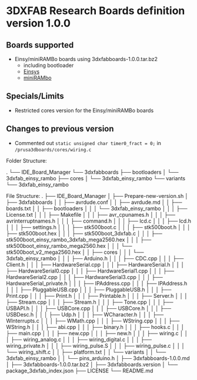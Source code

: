 # 3DXFAB Research Boards definition version 1.0.0

## Boards supported
- Einsy/miniRAMBo boards using 3dxfabboards-1.0.0.tar.bz2
  - including bootloader
  - [Einsys](https://reprap.org/wiki/EinsyRambo)
  - [miniRAMbo](https://reprap.org/wiki/MiniRambo)
## Specials/Limits
- Restricted cores version for the Einsy/miniRAMBo boards

## Changes to previous version
- Commented out `static unsigned char timer0_fract = 0;` in `/prusa3dboards/cores/wiring.c` 

Folder Structure:

.
└── IDE_Board_Manager
    └── 3dxfabboards
        ├── bootloaders
        │   └── 3dxfab_einsy_rambo
        ├── cores
        │   └── 3dxfab_einsy_rambo
        └── variants
            └── 3dxfab_einsy_rambo

File Structure:
.
├── IDE_Board_Manager
│   ├── Prepare-new-version.sh
│   ├── 3dxfabboards
│   │   ├── avrdude.conf
│   │   ├── avrdude.md
│   │   ├── boards.txt
│   │   ├── bootloaders
│   │   │   └── 3dxfab_einsy_rambo
│   │   │       ├── License.txt
│   │   │       ├── Makefile
│   │   │       ├── avr_cpunames.h
│   │   │       ├── avrinterruptnames.h
│   │   │       ├── command.h
│   │   │       ├── lcd.c
│   │   │       ├── lcd.h
│   │   │       ├── settings.h
│   │   │       ├── stk500boot.c
│   │   │       ├── stk500boot.h
│   │   │       ├── stk500boot.hex
│   │   │       ├── stk500boot_3dxfab.c
│   │   │       ├── stk500boot_einsy_rambo_3dxfab_mega2560.hex
│   │   │       ├── stk500boot_einsy_rambo_mega2560.hex
│   │   │       └── stk500boot_v2_mega2560.hex
│   │   ├── cores
│   │   │   └── 3dxfab_einsy_rambo
│   │   │       ├── Arduino.h
│   │   │       ├── CDC.cpp
│   │   │       ├── Client.h
│   │   │       ├── HardwareSerial.cpp
│   │   │       ├── HardwareSerial.h
│   │   │       ├── HardwareSerial0.cpp
│   │   │       ├── HardwareSerial1.cpp
│   │   │       ├── HardwareSerial2.cpp
│   │   │       ├── HardwareSerial3.cpp
│   │   │       ├── HardwareSerial_private.h
│   │   │       ├── IPAddress.cpp
│   │   │       ├── IPAddress.h
│   │   │       ├── PluggableUSB.cpp
│   │   │       ├── PluggableUSB.h
│   │   │       ├── Print.cpp
│   │   │       ├── Print.h
│   │   │       ├── Printable.h
│   │   │       ├── Server.h
│   │   │       ├── Stream.cpp
│   │   │       ├── Stream.h
│   │   │       ├── Tone.cpp
│   │   │       ├── USBAPI.h
│   │   │       ├── USBCore.cpp
│   │   │       ├── USBCore.h
│   │   │       ├── USBDesc.h
│   │   │       ├── Udp.h
│   │   │       ├── WCharacter.h
│   │   │       ├── WInterrupts.c
│   │   │       ├── WMath.cpp
│   │   │       ├── WString.cpp
│   │   │       ├── WString.h
│   │   │       ├── abi.cpp
│   │   │       ├── binary.h
│   │   │       ├── hooks.c
│   │   │       ├── main.cpp
│   │   │       ├── new.cpp
│   │   │       ├── new.h
│   │   │       ├── wiring.c
│   │   │       ├── wiring_analog.c
│   │   │       ├── wiring_digital.c
│   │   │       ├── wiring_private.h
│   │   │       ├── wiring_pulse.S
│   │   │       ├── wiring_pulse.c
│   │   │       └── wiring_shift.c
│   │   ├── platform.txt
│   │   └── variants
│   │       └── 3dxfab_einsy_rambo
│   │           └── pins_arduino.h
│   ├── 3dxfabboards-1.0.0.md
│   ├── 3dxfabboards-1.0.0.tar.bz2
│   ├── 3dxfabboards.version
│   └── package_3dxfab_index.json
├── LICENSE
└── README.md